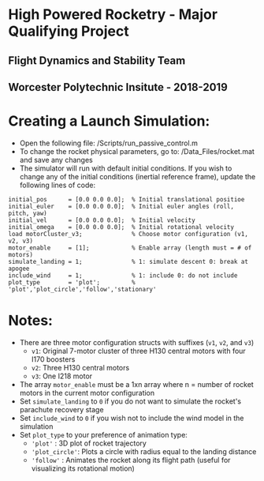 # High Powered Rocketry - Major Qualifying Project
## Flight Dynamics and Stability Team
## Worcester Polytechnic Insitute - 2018-2019

# Creating a Launch Simulation:
- Open the following file: /Scripts/run_passive_control.m
- To change the rocket physical parameters, go to: /Data_Files/rocket.mat and save any changes
- The simulator will run with default initial conditions. If you wish to change any of the initial conditions (inertial reference frame), update the following lines of code:
```
initial_pos      = [0.0 0.0 0.0];  % Initial translational positioe
initial_euler    = [0.0 0.0 0.0];  % Initial euler angles (roll, pitch, yaw)
initial_vel      = [0.0 0.0 0.0];  % Initial velocity
initial_omega    = [0.0 0.0 0.0];  % Initial rotational velocity
load motorCluster_v3;              % Choose motor configuration (v1, v2, v3)
motor_enable     = [1];            % Enable array (length must = # of motors)
simulate_landing = 1;              % 1: simulate descent 0: break at apogee
include_wind     = 1;              % 1: include 0: do not include
plot_type        = 'plot';         % 'plot','plot_circle','follow','stationary'
```

# Notes:
- There are three motor configuration structs with suffixes (```v1```, ```v2```, and ```v3```)
  - ```v1```: Original 7-motor cluster of three H130 central motors with four I170 boosters
  - ```v2```: Three H130 central motors
  - ```v3```: One I218 motor
- The array ```motor_enable``` must be a 1xn array where n = number of rocket motors in the current motor configuration
- Set ```simulate_landing``` to ```0``` if you do not want to simulate the rocket's parachute recovery stage
- Set ```include_wind``` to ```0``` if you wish not to include the wind model in the simulation
- Set ```plot_type``` to your preference of animation type:
  - ```'plot'```       : 3D plot of rocket trajectory
  - ```'plot_circle'```: Plots a circle with radius equal to the landing distance
  - ```'follow'```     : Animates the rocket along its flight path (useful for visualizing its rotational motion)
